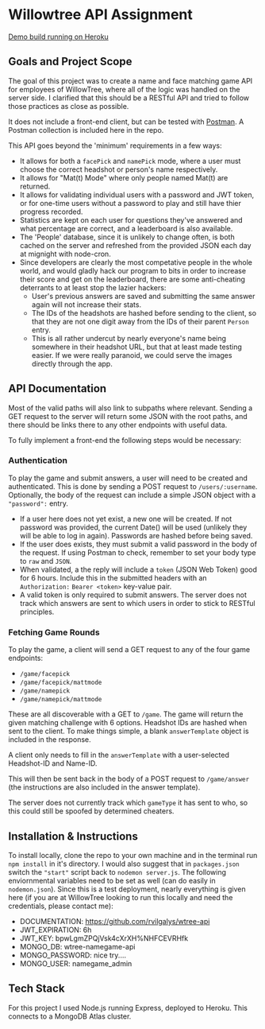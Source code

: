 # Willowtree API Assignment

[Demo build running on Heroku](https://rocky-plateau-26626.herokuapp.com/)

## Goals and Project Scope

The goal of this project was to create a name and face matching game API for employees of WillowTree, where all of the logic was handled on the server side. I clarified that this should be a RESTful API and tried to follow those practices as close as possible.

It does not include a front-end client, but can be tested with [Postman](https://www.getpostman.com/). A Postman collection is included here in the repo.

This API goes beyond the 'minimum' requirements in a few ways:

- It allows for both a `facePick` and `namePick` mode, where a user must choose the correct headshot or person's name respectively.
- It allows for "Mat(t) Mode" where only people named Mat(t) are returned.
- It allows for validating individual users with a password and JWT token, or for one-time users without a password to play and still have thier progress recorded.
- Statistics are kept on each user for questions they've answered and what percentage are correct, and a leaderboard is also available.
- The 'People' database, since it is unlikely to change often, is both cached on the server and refreshed from the provided JSON each day at mignight with node-cron.
- Since developers are clearly the most competative people in the whole world, and would gladly hack our program to bits in order to increase their score and get on the leaderboard, there are some anti-cheating deterrants to at least stop the lazier hackers:
  - User's previous answers are saved and submitting the same answer again will not increase their stats.
  - The IDs of the headshots are hashed before sending to the client, so that they are not one digit away from the IDs of their parent `Person` entry.
  - This is all rather undercut by nearly everyone's name being somewhere in their headshot URL, but that at least made testing easier. If we were really paranoid, we could serve the images directly through the app.

## API Documentation

Most of the valid paths will also link to subpaths where relevant. Sending a GET request to the server will return some JSON with the root paths, and there should be links there to any other endpoints with useful data.

To fully implement a front-end the following steps would be necessary:

### Authentication

To play the game and submit answers, a user will need to be created and authenticated. This is done by sending a POST request to `/users/:username`. Optionally, the body of the request can include a simple JSON object with a `"password":` entry.

- If a user here does not yet exist, a new one will be created. If not password was provided, the current Date() will be used (unlikely they will be able to log in again). Passwords are hashed before being saved.
- If the user does exists, they must submit a valid password in the body of the request. If using Postman to check, remember to set your body type to `raw` and `JSON`.
- When validated, a the reply will include a `token` (JSON Web Token) good for 6 hours. Include this in the submitted headers with an `Authorization:` `Bearer <token>` key-value pair.
- A valid token is only required to submit answers. The server does not track which answers are sent to which users in order to stick to RESTful principles.

### Fetching Game Rounds

To play the game, a client will send a GET request to any of the four game endpoints:

- `/game/facepick`
- `/game/facepick/mattmode`
- `/game/namepick`
- `/game/namepick/mattmode`

These are all discoverable with a GET to `/game`. The game will return the given matching challenge with 6 options. Headshot IDs are hashed when sent to the client. To make things simple, a blank `answerTemplate` object is included in the response.

A client only needs to fill in the `answerTemplate` with a user-selected Headshot-ID and Name-ID.

This will then be sent back in the body of a POST request to `/game/answer` (the instructions are also included in the answer template).

The server does not currently track which `gameType` it has sent to who, so this could still be spoofed by determined cheaters.

## Installation & Instructions

To install locally, clone the repo to your own machine and in the terminal run `npm install` in it's directory. I would also suggest that in `packages.json` switch the `"start"` script back to `nodemon server.js`. The following enviornmental variables need to be set as well (can do easily in `nodemon.json`). Since this is a test deployment, nearly everything is given here (if you are at WillowTree looking to run this locally and need the credentials, please contact me):

- DOCUMENTATION: https://github.com/rvilgalys/wtree-api
- JWT_EXPIRATION: 6h
- JWT_KEY: bpwLgmZPQjVsk4cXrXH%NHFCEVRHfk
- MONGO_DB: wtree-namegame-api
- MONGO_PASSWORD: nice try....
- MONGO_USER: namegame_admin

## Tech Stack

For this project I used Node.js running Express, deployed to Heroku. This connects to a MongoDB Atlas cluster.
